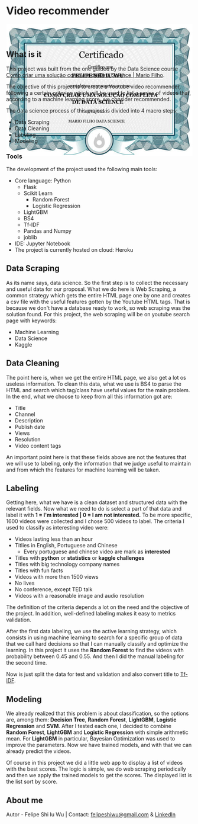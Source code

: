 # Video recommender

<p align="center" style="margin-bottom: -10px; height: 50px">
    <img src="certificado.jpg" alt="certificado">
</p>

## What is it
This project was built from the one guided by the Data Science course [Como criar uma solução completa de Data Science | Mario Filho](http://mariofilho.com/curso/).

The objective of this project is to create a Youtube video recommender, following a certain criterion which will be used to list a series of videos that, according to a machine learning score, we consider recommended.

The data science process of this project is divided into 4 macro steps:
- Data Scraping
- Data Cleaning
- Labeling
- Modeling

### Tools
The development of the project used the following main tools:
- Core language: Python
  - Flask
  - Scikit Learn
    - Random Forest
    - Logistic Regression
  - LightGBM
  - BS4
  - Tf-IDF
  - Pandas and Numpy
  - joblib
- IDE: Jupyter Notebook
- The project is currently hosted on cloud: Heroku

## Data Scraping
As its name says, data science. So the first step is to collect the necessary and useful data for our proposal. What we do here is Web Scraping, a common strategy which gets the entire HTML page one by one and creates a csv file with the useful features gotten by the Youtube HTML tags. That is because we don't have a database ready to work, so web scraping was the solution found. For this project, the web scraping will be on youtube search page with keywords:
- Machine Learning
- Data Science
- Kaggle

## Data Cleaning
The point here is, when we get the entire HTML page, we also get a lot os useless information. To clean this data, what we use is BS4 to parse the HTML and search which tag/class have useful values for the main problem. In the end, what we choose to keep from all this information got are:
- Title
- Channel
- Description
- Publish date
- Views
- Resolution
- Video content tags

An important point here is that these fields above are not the features that we will use to labeling, only the information that we judge useful to maintain and from which the features for machine learning will be taken.

## Labeling
Getting here, what we have is a clean dataset and structured data with the relevant fields. Now what we need to do is select a part of that data and label it with **1 = I'm interested | 0 = I am not interested.**
To be more specific, 1600 videos were collected and I chose 500 videos to label. The criteria I used to classify as interesting video were:
- Videos lasting less than an hour 
- Titlies in English, Portuguese and Chinese
  - Every portuguese and chinese video are mark as **interested**
- Titles with **python** or **statistics** or **kaggle challenges**
- Titles with big technology company names
- Titles with fun facts
- Videos with more then 1500 views
- No lives
- No conference, except TED talk
- Videos with a reasonable image and audio resolution

The definition of the criteria depends a lot on the need and the objective of the project. In addition, well-defined labeling makes it easy to metrics validation.

After the first data labeling, we use the active learning strategy, which consists in using machine learning to search for a specific group of data that we call hard decisions so that I can manually classify and optimize the learning. In this project it uses the **Random Forest** to find the videos with probability between 0.45 and 0.55. And then I did the manual labeling for the second time.

Now is just split the data for test and validation and also convert title to [Tf-IDF](https://pt.wikipedia.org/wiki/Tf%E2%80%93idf).

## Modeling
We already realized that this problem is about classification, so the options are, among them: **Decision Tree**, **Random Forest**, **LightGBM**, **Logistic Regression** and **SVM**. After I tested each one, I decided to combine **Random Forest**, **LightGBM** and **Logistic Regression** with simple arithmetic mean. For **LightGBM** in particular, Bayesian Optimization was used to improve the parameters. Now we have trained models, and with that we can already predict the videos.

Of course in this project we did a little web app to display a list of videos with the best scores. The logic is simple, we do web scraping periodically and then we apply the trained models to get the scores. The displayed list is the list sort by score.

## About me
Autor - Felipe Shi Iu Wu | Contact: [felipeshiwu@gmail.com](mailto:felipeshiwu@gmail.com) & [LinkedIn](https://www.linkedin.com/in/felipeshiwu/)
